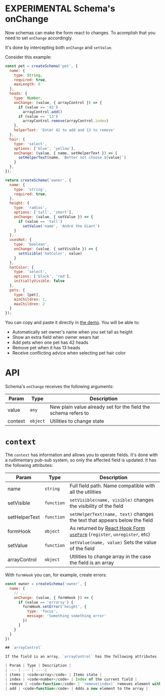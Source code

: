 # EXPERIMENTAL Schema's onChange

Now schemas can make the form react to changes. To acomplish that you need to set `onChange` accordingly.

It's done by intercepting both `onChange` and `setValue`.

Consider this example:

```javascript
const pet = createSchema('pet', {
  name: {
    type: String,
    required: true,
    maxLength: 8
  },
  heads: {
    type: Number,
    onChange: (value, { arrayControl }) => {
      if (value == '42')
        arrayControl.add()
      if (value == '13')
        arrayControl.remove(arrayControl.index)
    },
    helperText: 'Enter 42 to add and 13 to remove'
  },
  hair: {
    type: 'select',
    options: ['blue', 'yellow'],
    onChange: (value, { name, setHelperText }) => {
      setHelperText(name, `Better not choose ${value}`)
    }
  },
});

return createSchema('owner', {
  name: {
    type: 'string',
    required: true,
  },
  height: {
    type: 'radios',
    options: ['tall', 'short'],
    onChange: (value, { setValue }) => {
      if (value == 'tall')
        setValue('name', 'André the Giant')
    }
  },
  usesHat: {
    type: 'boolean',
    onChange: (value, { setVisible }) => {
      setVisible('hatColor', value)
    }
  },
  hatColor: {
    type: 'select',
    options: ['black', 'red'],
    initiallyVisible: false
  },
  pets: {
    type: [pet],
    minChildren: 1,
    maxChildren: 2
  }
});
```

You can copy and paste it directly in [the demo](https://dgonz64.github.io/react-hook-form-auto-demo/demo/). You will be able to:

* Automatically set owner's name when you set tall as height
* Show an extra field when owner wears hat
* Add pets when one pet has 42 heads
* Remove pet when it has 13 heads
* Receive conflicting advice when selecting pet hair color

# API

Schema's `onChange` receives the following arguments:

| Param | Type | Description |
| --- | --- | --- |
| value | <code>any</code> | New plain value already set for the field the schema refers to |
| context | <code>object</code> | Utilities to change state |

# `context`

The `context` has information and allows you to operate fields. It's done with a rudimentary pub-sub system, so only the affected field is updated. It has the following attributes:

| Param | Type | Description |
| --- | --- | --- |
| name | <code>string</code> | Full field path. Name compatible with all the utilities |
| setVisible | <code>function</code> | `setVisible(name, visible)` changes the visibility of the field |
| setHelperText | <code>function</code> | `setHelperText(name, text)` changes the text that appears below the field |
| formHook | <code>object</code> | As returned by [React Hook Form `useForm`](https://react-hook-form.com/api/useform) (`register`, `unregister`, etc) |
| setValue | <code>function</code> | `setValue(name, value)` Sets the value of the field |
| arrayControl | <code>object</code> | Utilities to change array in the case the field is an array |

With `formHook` you can, for example, create errors:

```javascript
const owner = createSchema('owner', {
  name: {
    // ...
    onChange: (value, { formHook }) => {
      if (value == 'errorsy') {
        formHook.setError('height', {
          type: 'focus',
          message: 'Something something error'
        })
      }
    }
  }
})

## `arrayControl`

If the field is an array, `arrayControl` has the following attributes

| Param | Type | Description |
| --- | --- | --- |
| items | <code>array</code> | Items state |
| index | <code>number</code> | Index of the current field |
| remove | <code>function</code> | `remove(index)` removes element with index `index` |
| add | <code>function</code> | Adds a new element to the array |
